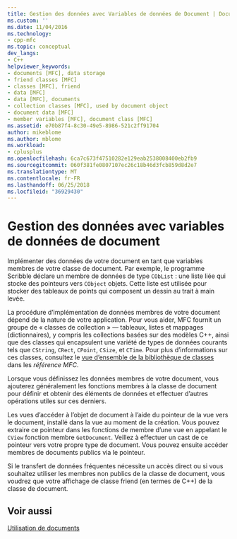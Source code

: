 ```yaml
---
title: Gestion des données avec Variables de données de Document | Documents Microsoft
ms.custom: ''
ms.date: 11/04/2016
ms.technology:
- cpp-mfc
ms.topic: conceptual
dev_langs:
- C++
helpviewer_keywords:
- documents [MFC], data storage
- friend classes [MFC]
- classes [MFC], friend
- data [MFC]
- data [MFC], documents
- collection classes [MFC], used by document object
- document data [MFC]
- member variables [MFC], document class [MFC]
ms.assetid: e70b87f4-8c30-49e5-8986-521c2ff91704
author: mikeblome
ms.author: mblome
ms.workload:
- cplusplus
ms.openlocfilehash: 6ca7c673f47510282e129eab2538008400eb2fb9
ms.sourcegitcommit: 060f381fe0807107ec26c18b46d3fcb859d8d2e7
ms.translationtype: MT
ms.contentlocale: fr-FR
ms.lasthandoff: 06/25/2018
ms.locfileid: "36929430"
---
```

# <a name="managing-data-with-document-data-variables"></a>Gestion des données avec variables de données de document
Implémenter des données de votre document en tant que variables membres de votre classe de document. Par exemple, le programme Scribble déclare un membre de données de type `CObList` : une liste liée qui stocke des pointeurs vers `CObject` objets. Cette liste est utilisée pour stocker des tableaux de points qui composent un dessin au trait à main levée.  
  
 La procédure d’implémentation de données membres de votre document dépend de la nature de votre application. Pour vous aider, MFC fournit un groupe de « classes de collection » — tableaux, listes et mappages (dictionnaires), y compris les collections basées sur des modèles C++, ainsi que des classes qui encapsulent une variété de types de données courants tels que `CString`, `CRect`, `CPoint`, `CSize`, et `CTime`. Pour plus d’informations sur ces classes, consultez le [vue d’ensemble de la bibliothèque de classes](../mfc/class-library-overview.md) dans les *référence MFC*.  
  
 Lorsque vous définissez les données membres de votre document, vous ajouterez généralement les fonctions membres à la classe de document pour définir et obtenir des éléments de données et effectuer d’autres opérations utiles sur ces derniers.  
  
 Les vues d’accéder à l’objet de document à l’aide du pointeur de la vue vers le document, installé dans la vue au moment de la création. Vous pouvez extraire ce pointeur dans les fonctions de membre d’une vue en appelant le `CView` fonction membre `GetDocument`. Veillez à effectuer un cast de ce pointeur vers votre propre type de document. Vous pouvez ensuite accéder membres de documents publics via le pointeur.  
  
 Si le transfert de données fréquentes nécessite un accès direct ou si vous souhaitez utiliser les membres non publics de la classe de document, vous voudrez que votre affichage de classe friend (en termes de C++) de la classe de document.  
  
## <a name="see-also"></a>Voir aussi  
 [Utilisation de documents](../mfc/using-documents.md)

